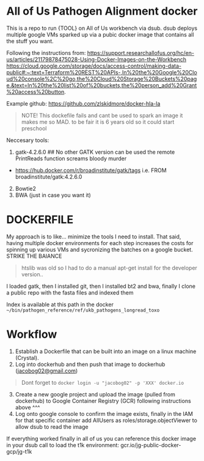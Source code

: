 # All of Us Pathogen Alignment docker 

This is a repo to run {TOOL} on All of Us workbench via dsub. 
dsub deploys multiple google VMs sparked up via a pubic docker image that contains all the stuff you want. 


Following the instructions from: https://support.researchallofus.org/hc/en-us/articles/21179878475028-Using-Docker-Images-on-the-Workbench
https://cloud.google.com/storage/docs/access-control/making-data-public#:~:text=Terraform%20REST%20APIs-,In%20the%20Google%20Cloud%20console%2C%20go,the%20Cloud%20Storage%20Buckets%20page.&text=In%20the%20list%20of%20buckets,the%20person_add%20Grant%20access%20button.

Example github: https://github.com/zlskidmore/docker-hla-la
> NOTE! This dockefile fails and cant be used to spark an image it makes me so MAD. to be fair it is 6 years old so it could start preschool

Neccesary tools: 
1) gatk-4.2.6.0 ## No other GATK version can be used the remote PrintReads function screams bloody murder
* https://hub.docker.com/r/broadinstitute/gatk/tags
i.e. FROM broadinstitute/gatk:4.2.6.0
2) Bowtie2 
3) BWA (just in case you want it) 

# DOCKERFILE
My approach is to like... minimize the tools I need to install.
That said, having multiple docker environments for each step increases the costs for spinning up various VMs and sycronizing the batches on a google bucket. STRIKE THE BAlANCE 
> htslib was old so I had to do a manual apt-get install for the developer version.. 

I loaded gatk, then I installed git, then I installed bt2 and bwa, finally I clone a public repo with the fasta files and indexed them

Index is available at this path in the docker 
`~/bin/pathogen_reference/ref/ukb_pathogens_longread_toxo` 

# Workflow 

1) Establish a Dockerfile that can be built into an image on a linux machine (Crystal). 
2) Log into dockerhub and then push that image to dockerhub (jacobog02@gmail.com) 
> Dont forget to `docker login -u "jacobog02" -p 'XXX' docker.io`
3) Create a new google project and upload the image (pulled from dockerhub) to Google Container Registry (GCR) following instructions above ^^^ 
4) Log onto google console to confirm the image exists, finally in the IAM for that specific container add AllUsers as roles/storage.objectViewer to allow dsub to read the image

If everything worked finally in all of us you can reference this docker image in your dsub call to load the t1k environment: gcr.io/jg-public-docker-gcp/jg-t1k

